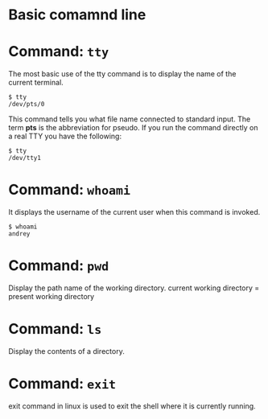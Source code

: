 # Basic comamnd line

# Command: `tty`
The most basic use of the tty command is to display the name of the current terminal.

```
$ tty
/dev/pts/0
```

This command tells you what file name connected to standard input. The term **pts** is the abbreviation for pseudo. If you run the command directly on a real TTY you have the following:

```
$ tty
/dev/tty1
```

# Command: `whoami`
It displays the username of the current user when this command is invoked.

```
$ whoami
andrey
```


# Command: `pwd`
Display the path name of the working directory. 
current working directory = present working directory

# Command: `ls`
Display the contents of a directory.


# Command: `exit`
exit command in linux is used to exit the shell where it is currently running.